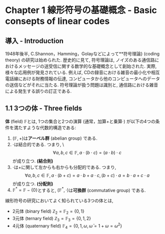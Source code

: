 # Chapter 1 線形符号の基礎概念 - Basic consepts of linear codes

## 導入 - Introduction

1948年後半, C.Shannon，Hamming，Golayなどによって**符号理論} (coding theory) の研究は始められた.
歴史的に見て, 符号理論は, ノイズのある通信路におけるメッセージの送受信に関する数学的な基礎概念として創始された.
実際, 様々な応用例が発見されている. 例えば, CDの録音における雑音の最小化や相互電話線における財務情報の伝達, コンピュータから他のコンピュータへのデータの送信などがそれに当たる. 符号理論が扱う問題は識別と, 通信路における雑音による発生する誤りの訂正である.

## 1.1 3つの体 - Three fields

**体** (field) $\mathbb F$とは, 1つの集合と2つの演算 (通常，加算$+$と乗算$\cdot$) が以下の4つの条件を満たすような代数的構造である:
1. $(\mathbb F, +)$は**アーベル群** (abelian group) である.
2. $\cdot$は結合的である. つまり, \\
$$
\forall a, b, c \in \mathbb F, a \cdot (b \cdot c) = (a \cdot b) \cdot c
$$
が成り立つ. **(結合則)**
3. $\cdot$は$+$に関して左からも右からも分配的である. つまり, 
$$
\forall a, b, c \in \mathbb F, a \cdot (b+c) = a \cdot b + a \cdot c, (b+c) \cdot a = b \cdot a + c \cdot a
$$
が成り立つ. **(分配則)**
4. $\mathbb F^{\ast} = \mathbb F- \{ 0 \}$とすると, $(\mathbb F^{\ast}, \cdot)$は**可換群** (commutative group) である.


線形符号の研究においてよく知られている3つの体とは, 
- 2元体 (binary field) $\mathbb Z_2 = \mathbb F_2 = \{0, 1\}$
- 3元体 (ternary field) $\mathbb Z_3 = \mathbb F_3 = \{0, 1, 2\}$
- 4元体 (quaternary field) $\mathbb F_4 = \{0, 1, \omega, \bar{\omega} = 1 + \omega = \omega^2\}$
